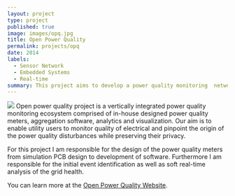 ```yaml
---
layout: project
type: project
published: true
image: images/opq.jpg
title: Open Power Quality
permalink: projects/opq
date: 2014
labels:
  - Sensor Network
  - Embedded Systems
  - Real-time
summary: This project aims to develop a power quality monitoring  network in order to monitor power grid health across the Hawaiian islands
---
```


<img class="ui medium right floated rounded image" src="{{ site.baseurl }}/images/opq.jpg">
Open power quality project is a vertically integrated power quality monitoring ecosystem comprised of in-house designed power quality meters, aggregation software, analytics and visualization. Our aim is to enable utility users to monitor quality of electrical and pinpoint the origin of the power quality disturbances while preserving their privacy.

For this project I am responsible for the design of the power quality meters from simulation PCB design to development of software. Furthermore I am responsible for the initial event identification as well as soft real-time analysis of the grid health. 

You can learn more at the [Open Power Quality Website](http://openpowerquality.org/).

